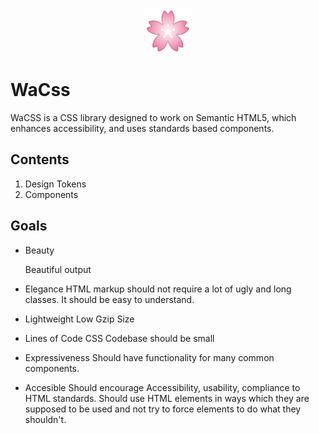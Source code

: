<p align="center">
  <img src="./cherry_blossom_72.png" />
</p>

# WaCss

WaCSS is a CSS library designed to work on Semantic HTML5, which enhances accessibility, and uses standards based components. 

## Contents

1. Design Tokens
2. Components

## Goals

- Beauty

  Beautiful output

- Elegance
  HTML markup should not require a lot of ugly and long classes. It should be easy to understand.

- Lightweight
  Low Gzip Size

- Lines of Code
  CSS Codebase should be small

- Expressiveness
  Should have functionality for many common components.

- Accesible
  Should encourage Accessibility, usability, compliance to HTML standards. Should use HTML elements in ways which they are supposed to be used and not try to force elements to do what they shouldn't.
